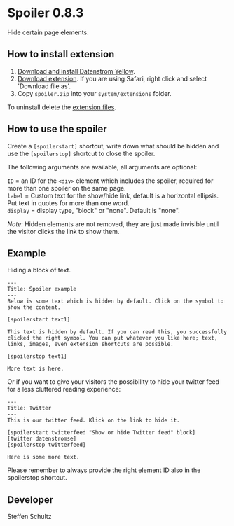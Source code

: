 Spoiler 0.8.3
=======================
Hide certain page elements.

## How to install extension

1. [Download and install Datenstrom Yellow](https://github.com/datenstrom/yellow/).
2. [Download extension](https://github.com/schulle4u/yellow-plugins-schulle4u/raw/master/zip/spoiler.zip). If you are using Safari, right click and select 'Download file as'.
3. Copy `spoiler.zip` into your `system/extensions` folder.

To uninstall delete the [extension files](extension.ini).

## How to use the spoiler

Create a `[spoilerstart]` shortcut, write down what should be hidden and use the `[spoilerstop]` shortcut to close the spoiler.
 
The following arguments are available, all arguments are optional:

`ID` = an ID for the `<div>` element which includes the spoiler, required for more than one spoiler on the same page.  
`label` = Custom text for the show/hide link, default is a horizontal ellipsis. Put text in quotes for more than one word.  
`display` = display type, "block" or "none". Default is "none". 

*Note*: Hidden elements are not removed, they are just made invisible until the visitor clicks the link to show them. 

## Example

Hiding a block of text. 

```
---
Title: Spoiler example
---
Below is some text which is hidden by default. Click on the symbol to show the content. 

[spoilerstart text1]  

This text is hidden by default. If you can read this, you successfully clicked the right symbol. You can put whatever you like here; text, links, images, even extension shortcuts are possible. 

[spoilerstop text1]

More text is here. 
```

Or if you want to give your visitors the possibility to hide your twitter feed for a less cluttered reading experience: 

```
---
Title: Twitter
---
This is our twitter feed. Klick on the link to hide it. 

[spoilerstart twitterfeed "Show or hide Twitter feed" block]  
[twitter datenstromse]  
[spoilerstop twitterfeed]

Here is some more text. 
```

Please remember to always provide the right element ID also in the spoilerstop shortcut. 

## Developer

Steffen Schultz
